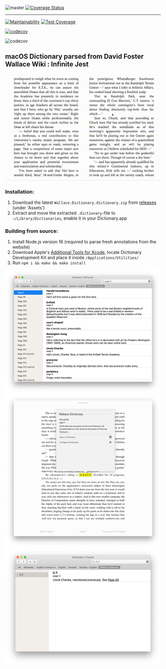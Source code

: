![master](https://github.com/semyonf/wallace-apple-dictionary/actions/workflows/ci.yml/badge.svg?branch=master)
[![Coverage Status](https://coveralls.io/repos/github/semyonf/wallace-apple-dictionary/badge.svg?branch=master)](https://coveralls.io/github/semyonf/wallace-apple-dictionary?branch=master)

---

[![Maintainability](https://api.codeclimate.com/v1/badges/a6c5b5bd1a51e4472891/maintainability)](https://codeclimate.com/github/semyonf/wallace-apple-dictionary/maintainability)
[![Test Coverage](https://api.codeclimate.com/v1/badges/a6c5b5bd1a51e4472891/test_coverage)](https://codeclimate.com/github/semyonf/wallace-apple-dictionary/test_coverage)

[![codecov](https://codecov.io/gh/semyonf/wallace-apple-dictionary/branch/master/graph/badge.svg?token=LU699JPC4S)](https://codecov.io/gh/semyonf/wallace-apple-dictionary)

![codecov](https://codecov.io/gh/semyonf/wallace-apple-dictionary/branch/master/graphs/tree.svg?token=LU699JPC4S)

## macOS Dictionary parsed from David Foster Wallace Wiki : Infinite Jest

![context](https://github.com/semyonf/wallace-apple-dictionary/blob/master/readme-resources/demo.gif)

### Installation:

1. Download the latest `Wallace.Dictionary.dictionary.zip` from [releases](https://github.com/semyonf/wallace-apple-dictionary/releases) (under 'Assets')
2. Extract and move the extracted `.dictionary`-file to `~/Library/Dictionaries`, enable it in your Dictionary.app

### Building from source:

1. Install Node.js version 16 (required to parse fresh annotations from the website)
2. Download Apple's [Additional Tools for Xcode](https://developer.apple.com/download/all/?q=additional), locate Dictionary Development Kit and place it inside `/Applications/Utilities/`
3. Run `npm i && make && make install`

![dictionary search by page](https://github.com/semyonf/wallace-apple-dictionary/blob/master/readme-resources/screen-1.jpg)
![dictionary spotlight](https://github.com/semyonf/wallace-apple-dictionary/blob/master/readme-resources/screen-2.jpg)
![dictionary search by annotation](https://github.com/semyonf/wallace-apple-dictionary/blob/master/readme-resources/screen-3.jpg)
